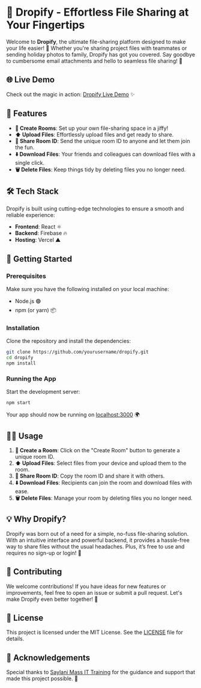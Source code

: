 

# 📁 Dropify - Effortless File Sharing at Your Fingertips

Welcome to **Dropify**, the ultimate file-sharing platform designed to make your life easier! 🚀 Whether you're sharing project files with teammates or sending holiday photos to family, Dropify has got you covered. Say goodbye to cumbersome email attachments and hello to seamless file sharing! 🌟

## 🌐 Live Demo
Check out the magic in action: [Dropify Live Demo](https://drop-ify.vercel.app/) ✨

## 🎯 Features
- **🔧 Create Rooms**: Set up your own file-sharing space in a jiffy!
- **⬆️ Upload Files**: Effortlessly upload files and get ready to share.
- **🔗 Share Room ID**: Send the unique room ID to anyone and let them join the fun.
- **⬇️ Download Files**: Your friends and colleagues can download files with a single click.
- **🗑️ Delete Files**: Keep things tidy by deleting files you no longer need.

## 🛠️ Tech Stack
Dropify is built using cutting-edge technologies to ensure a smooth and reliable experience:
- **Frontend**: React ⚛️
- **Backend**: Firebase 🔥
- **Hosting**: Vercel ▲

## 🚀 Getting Started

### Prerequisites
Make sure you have the following installed on your local machine:
- Node.js 🟢
- npm (or yarn) 📦

### Installation
Clone the repository and install the dependencies:
```bash
git clone https://github.com/yourusername/dropify.git
cd dropify
npm install
```

### Running the App
Start the development server:
```bash
npm start
```
Your app should now be running on [localhost:3000](http://localhost:3000) 🌍

## 👩‍💻 Usage
1. **🔧 Create a Room**: Click on the "Create Room" button to generate a unique room ID.
2. **⬆️ Upload Files**: Select files from your device and upload them to the room.
3. **🔗 Share Room ID**: Copy the room ID and share it with others.
4. **⬇️ Download Files**: Recipients can join the room and download files with ease.
5. **🗑️ Delete Files**: Manage your room by deleting files you no longer need.

## 💡 Why Dropify?
Dropify was born out of a need for a simple, no-fuss file-sharing solution. With an intuitive interface and powerful backend, it provides a hassle-free way to share files without the usual headaches. Plus, it’s free to use and requires no sign-up or login! 🎉

## 📣 Contributing
We welcome contributions! If you have ideas for new features or improvements, feel free to open an issue or submit a pull request. Let's make Dropify even better together! 💪

## 📄 License
This project is licensed under the MIT License. See the [LICENSE](LICENSE) file for details.

## 🎉 Acknowledgements
Special thanks to [Saylani Mass IT Training](https://www.smit.org.pk/) for the guidance and support that made this project possible. 🌟

